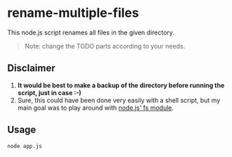 # rename-multiple-files
This node.js script renames all files in the given directory.

> Note: change the TODO parts according to your needs.

## Disclaimer
1. **It would be best to make a backup of the directory before running the script, just in case :-)**
2. Sure, this could have been done very easily with a shell script, but my main goal was to play around with [node.js' fs module](https://nodejs.org/api/fs.html).

## Usage
```
node app.js
```

